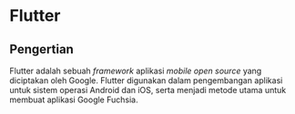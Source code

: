 # Flutter
## Pengertian
Flutter adalah sebuah *framework* aplikasi *mobile open source* yang diciptakan oleh Google. Flutter digunakan dalam pengembangan aplikasi untuk sistem operasi Android dan iOS, serta menjadi metode utama untuk membuat aplikasi Google Fuchsia.
